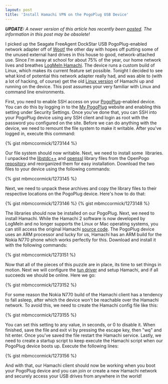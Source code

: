 ```yaml
---
layout: post
title: 'Install Hamachi VPN on the PogoPlug USB Device'
---
```


_**UPDATE:** A newer version of this article has recently been [posted](http://mbmccormick.com/2010/09/install-hamachi-vpn-on-the-pogoplug-usb-device-updated/). The information in this post may be obsolete!_

I picked up the Seagate FreeAgent DockStar USB PogoPlug-enabled network adapter off of [Woot!](http://woot.com/Forums/ViewPost.aspx?PostID=4000272) the other day with hopes off putting some of the unused external hard drives in this house to good, network-attached use. Since I'm away at school for about 75% of the year, our home network lives and breathes [LogMeIn Hamachi](https://secure.logmein.com/products/hamachi2/). The device runs a custom build of Linux, which makes its current feature set possible. Tonight I decided to see what kind of potential this network adapter really had, and was able to (with a lot of hacking, of course) get the old [Linux version](http://files.hamachi.cc/linux/nokia-770/) of Hamachi up and running on the device. This post assumes your very familiar with Linux and command line environments.

First, you need to enable SSH access on your [PogoPlug](http://pogoplug.com/)-enabled device. You can do this by logging in to the [My PogoPlug](http://my.pogoplug.com/) website and enabling this setting under Security Settings. Once you've done that, you can SSH into your PogoPlug device using any SSH client and login as root with the password you configured on the site. Before we can do anything with the device, we need to remount the file system to make it writable. After you've logged in, execute this command:

{% gist mbmccormick/1273144 %}

Our file system should now writable. Next, we need to install some  libraries. I unpacked the [libstdc++](http://gcc.gnu.org/libstdc++/) and [openssl](http://www.openssl.org/) library files from the OpenPogo [repository](http://openpogo.com/repo/) and reorganized them for easy installation. Download the two files to your device using the following commands:

{% gist mbmccormick/1273145 %}

Next, we need to unpack these archives and copy the library files to their respective locations on the PogoPlug device. Here's how to do that:

{% gist mbmccormick/1273146 %} {% gist mbmccormick/1273148 %}

The libraries should now be installed on our PogoPlug. Next, we need to install Hamachi. While the Hamachi 2 software is now developed by LogMeIn and no longer supports the Linux or Mac operating systems, you can still access the original Hamachi [source code](http://files.hamachi.cc/linux/). The PogoPlug device uses an ARM processor and lucky for us, Hamachi has an ARM build for the Nokia N770 phone which works perfectly for this. Download and install it with the following commands:

{% gist mbmccormick/1273151 %}

Now that all of the pieces of this puzzle are in place, its time to set things in motion. Next we will configure the [tun driver](http://en.wikipedia.org/wiki/TUN/TAP) and setup Hamachi, and if all succeeds we should be online. Here we go:

{% gist mbmccormick/1273152 %}

For some reason the Nokia N770 build of the Hamachi client has a tendency to fall asleep, after which the device won't be reachable over the Hamachi network. To avoid this, we need to create the Hamachi config file like this:

{% gist mbmccormick/1273155 %}

You can set this setting to any value, in seconds, or 0 to disable it. When finished, save the file and exit vi by pressing the escape key, then "wq" and hit enter. Once you've saved the file restart the Hamachi service. Lastly, we need to create a startup script to keep execute the Hamachi script when our PogoPlug device boots up. Execute the following lines:

{% gist mbmccormick/1273156 %}

And with that, our Hamachi client should now be working when you boot your PogoPlug device and you can join or create a new Hamachi network and securely access your USB drives from anywhere in the world!

